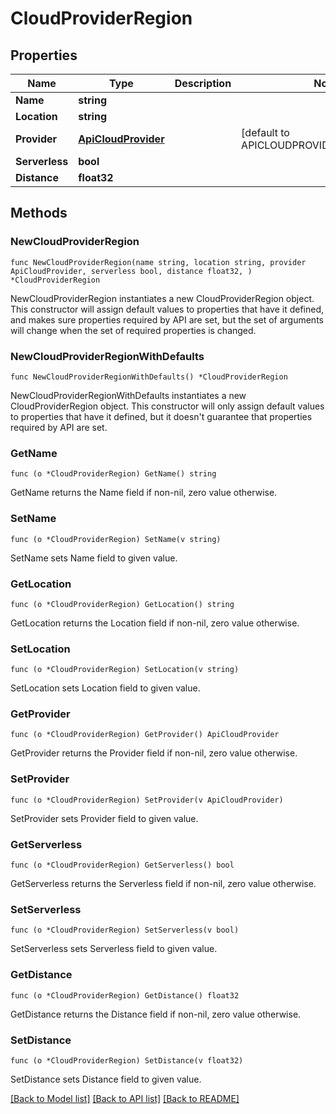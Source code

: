 # CloudProviderRegion

## Properties

Name | Type | Description | Notes
------------ | ------------- | ------------- | -------------
**Name** | **string** |  | 
**Location** | **string** |  | 
**Provider** | [**ApiCloudProvider**](ApiCloudProvider.md) |  | [default to APICLOUDPROVIDER_UNSPECIFIED]
**Serverless** | **bool** |  | 
**Distance** | **float32** |  | 

## Methods

### NewCloudProviderRegion

`func NewCloudProviderRegion(name string, location string, provider ApiCloudProvider, serverless bool, distance float32, ) *CloudProviderRegion`

NewCloudProviderRegion instantiates a new CloudProviderRegion object.
This constructor will assign default values to properties that have it defined,
and makes sure properties required by API are set, but the set of arguments
will change when the set of required properties is changed.

### NewCloudProviderRegionWithDefaults

`func NewCloudProviderRegionWithDefaults() *CloudProviderRegion`

NewCloudProviderRegionWithDefaults instantiates a new CloudProviderRegion object.
This constructor will only assign default values to properties that have it defined,
but it doesn't guarantee that properties required by API are set.

### GetName

`func (o *CloudProviderRegion) GetName() string`

GetName returns the Name field if non-nil, zero value otherwise.

### SetName

`func (o *CloudProviderRegion) SetName(v string)`

SetName sets Name field to given value.

### GetLocation

`func (o *CloudProviderRegion) GetLocation() string`

GetLocation returns the Location field if non-nil, zero value otherwise.

### SetLocation

`func (o *CloudProviderRegion) SetLocation(v string)`

SetLocation sets Location field to given value.

### GetProvider

`func (o *CloudProviderRegion) GetProvider() ApiCloudProvider`

GetProvider returns the Provider field if non-nil, zero value otherwise.

### SetProvider

`func (o *CloudProviderRegion) SetProvider(v ApiCloudProvider)`

SetProvider sets Provider field to given value.

### GetServerless

`func (o *CloudProviderRegion) GetServerless() bool`

GetServerless returns the Serverless field if non-nil, zero value otherwise.

### SetServerless

`func (o *CloudProviderRegion) SetServerless(v bool)`

SetServerless sets Serverless field to given value.

### GetDistance

`func (o *CloudProviderRegion) GetDistance() float32`

GetDistance returns the Distance field if non-nil, zero value otherwise.

### SetDistance

`func (o *CloudProviderRegion) SetDistance(v float32)`

SetDistance sets Distance field to given value.


[[Back to Model list]](../README.md#documentation-for-models) [[Back to API list]](../README.md#documentation-for-api-endpoints) [[Back to README]](../README.md)


